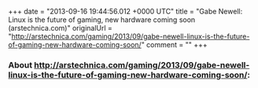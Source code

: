 +++
date = "2013-09-16 19:44:56.012 +0000 UTC"
title = "Gabe Newell: Linux is the future of gaming, new hardware coming soon (arstechnica.com)"
originalUrl = "http://arstechnica.com/gaming/2013/09/gabe-newell-linux-is-the-future-of-gaming-new-hardware-coming-soon/"
comment = ""
+++

### About http://arstechnica.com/gaming/2013/09/gabe-newell-linux-is-the-future-of-gaming-new-hardware-coming-soon/:


